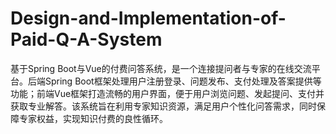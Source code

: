 # Design-and-Implementation-of-Paid-Q-A-System
基于Spring Boot与Vue的付费问答系统，是一个连接提问者与专家的在线交流平台。后端Spring Boot框架处理用户注册登录、问题发布、支付处理及答案提供等功能；前端Vue框架打造流畅的用户界面，便于用户浏览问题、发起提问、支付并获取专业解答。该系统旨在利用专家知识资源，满足用户个性化问答需求，同时保障专家权益，实现知识付费的良性循环。
